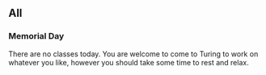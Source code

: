 ## All

### Memorial Day

There are no classes today. You are welcome to come to Turing to work on whatever you like,
however you should take some time to rest and relax.

